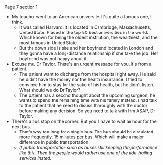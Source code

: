 Page 7 section 1
* My teacher went to an American university. It's quite a famous one, I think.
	* It was called Harvard. It is located in Cambridge, Massachusetts, United State. Placed in the top 50 best universities in the world. Which known for being the oldest institution, the wealthiest, and the most famous in United State. 
	* But the down side is she and her boyfriend located in London and they gonna have a long-distance relationship if she take the job. Her boyfriend was not happy about it.
* Excuse me, Dr Taylor. There's an urgent message for you. It's from a patient.
	* The patient want to discharge from the hospital right away. He said he didn't have the money nor the health insurrance. I tried to convince him to stay for the sake of his health, but he didn't listen. What should we do Dr Taylor?
	* The patient has a second thought about the upcoming surgeon, he wants to spend the remaining time with his family instead. I had talk to the patient that he need to disuss thoroughly with the doctor before making any decision. So you need to talk with him ASAP, Dr Taylor.
* There's a bus stop on the corner. But you'll have to wait an hour for the next bus.
	* That's way too long for a single bus. The bus should be circulated more frequently. 15 minutes per bus. Which will make a major difference in public transportation.
	* *If public transportation such as buses still keeping the performance like this. Then the people would rather use one of the ride-hailing services insted.*